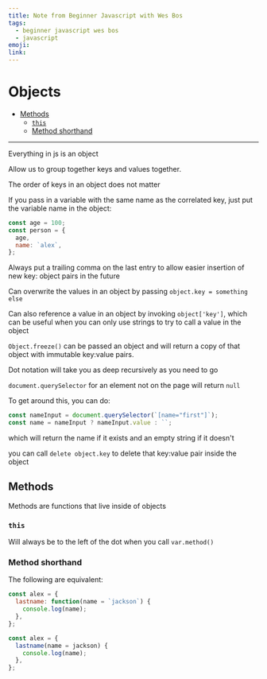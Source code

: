 ```yaml
---
title: Note from Beginner Javascript with Wes Bos
tags:
  - beginner javascript wes bos
  - javascript
emoji:
link:
---
```


# Objects <!-- omit in toc -->

- [Methods](#methods)
  - [`this`](#this)
  - [Method shorthand](#method-shorthand)

---

Everything in js is an object

Allow us to group together keys and values together.

The order of keys in an object does not matter

If you pass in a variable with the same name as the correlated key, just put the variable name in the object:

```javascript
const age = 100;
const person = {
  age,
  name: `alex`,
};
```

Always put a trailing comma on the last entry to allow easier insertion of new key: object pairs in the future

Can overwrite the values in an object by passing `object.key = something else`

Can also reference a value in an object by invoking `object['key']`, which can be useful when you can only use strings to try to call a value in the object

`Object.freeze()` can be passed an object and will return a copy of that object with immutable key:value pairs.

Dot notation will take you as deep recursively as you need to go

`document.querySelector` for an element not on the page will return `null`

To get around this, you can do:

```javascript
const nameInput = document.querySelector(`[name="first"]`);
const name = nameInput ? nameInput.value : ``;
```

which will return the name if it exists and an empty string if it doesn't

you can call `delete object.key` to delete that key:value pair inside the object

## Methods

Methods are functions that live inside of objects

### `this`

Will always be to the left of the dot when you call `var.method()`

### Method shorthand

The following are equivalent:

```javascript
const alex = {
  lastname: function(name = `jackson`) {
    console.log(name);
  },
};
```

```javascript
const alex = {
  lastname(name = jackson) {
    console.log(name);
  },
};
```
